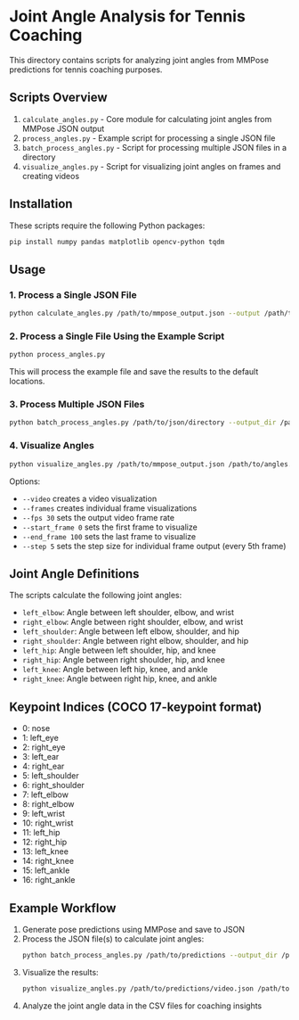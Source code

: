 # Joint Angle Analysis for Tennis Coaching

This directory contains scripts for analyzing joint angles from MMPose predictions for tennis coaching purposes.

## Scripts Overview

1. `calculate_angles.py` - Core module for calculating joint angles from MMPose JSON output
2. `process_angles.py` - Example script for processing a single JSON file
3. `batch_process_angles.py` - Script for processing multiple JSON files in a directory
4. `visualize_angles.py` - Script for visualizing joint angles on frames and creating videos

## Installation

These scripts require the following Python packages:

```bash
pip install numpy pandas matplotlib opencv-python tqdm
```

## Usage

### 1. Process a Single JSON File

```bash
python calculate_angles.py /path/to/mmpose_output.json --output /path/to/output.csv --plot /path/to/plot/directory
```

### 2. Process a Single File Using the Example Script

```bash
python process_angles.py
```

This will process the example file and save the results to the default locations.

### 3. Process Multiple JSON Files

```bash
python batch_process_angles.py /path/to/json/directory --output_dir /path/to/output/directory --plots_dir /path/to/plots/directory --parallel 4
```

### 4. Visualize Angles

```bash
python visualize_angles.py /path/to/mmpose_output.json /path/to/angles.csv --output /path/to/output/directory --video --frames
```

Options:
- `--video` creates a video visualization
- `--frames` creates individual frame visualizations
- `--fps 30` sets the output video frame rate
- `--start_frame 0` sets the first frame to visualize
- `--end_frame 100` sets the last frame to visualize
- `--step 5` sets the step size for individual frame output (every 5th frame)

## Joint Angle Definitions

The scripts calculate the following joint angles:

- `left_elbow`: Angle between left shoulder, elbow, and wrist
- `right_elbow`: Angle between right shoulder, elbow, and wrist
- `left_shoulder`: Angle between left elbow, shoulder, and hip
- `right_shoulder`: Angle between right elbow, shoulder, and hip
- `left_hip`: Angle between left shoulder, hip, and knee
- `right_hip`: Angle between right shoulder, hip, and knee
- `left_knee`: Angle between left hip, knee, and ankle
- `right_knee`: Angle between right hip, knee, and ankle

## Keypoint Indices (COCO 17-keypoint format)

- 0: nose
- 1: left_eye
- 2: right_eye
- 3: left_ear
- 4: right_ear
- 5: left_shoulder
- 6: right_shoulder
- 7: left_elbow
- 8: right_elbow
- 9: left_wrist
- 10: right_wrist
- 11: left_hip
- 12: right_hip
- 13: left_knee
- 14: right_knee
- 15: left_ankle
- 16: right_ankle

## Example Workflow

1. Generate pose predictions using MMPose and save to JSON
2. Process the JSON file(s) to calculate joint angles:
   ```bash
   python batch_process_angles.py /path/to/predictions --output_dir /path/to/angles
   ```
3. Visualize the results:
   ```bash
   python visualize_angles.py /path/to/predictions/video.json /path/to/angles/video_angles.csv --output /path/to/visualizations --video --frames
   ```
4. Analyze the joint angle data in the CSV files for coaching insights 